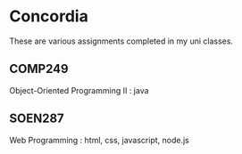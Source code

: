 # Concordia
These are various assignments completed in my uni classes.

## COMP249
Object-Oriented Programming II : java

## SOEN287
Web Programming : html, css, javascript, node.js
